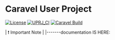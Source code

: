 # Caravel User Project

[![License](https://img.shields.io/badge/License-Apache%202.0-blue.svg)](https://opensource.org/licenses/Apache-2.0) [![UPRJ_CI](https://github.com/WebKingdom/custom_ASIC_design/actions/workflows/user_project_ci.yml/badge.svg)](https://github.com/WebKingdom/custom_ASIC_design/actions/workflows/user_project_ci.yml) [![Caravel Build](https://github.com/WebKingdom/custom_ASIC_design/actions/workflows/caravel_build.yml/badge.svg)](https://github.com/WebKingdom/custom_ASIC_design/actions/workflows/caravel_build.yml)

| :exclamation: Important Note            |
|-------documentation IS HERE:

